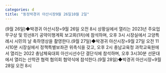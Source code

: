 ```yaml
---
categories: d
title: "동정박경귀 아산시장9월 26일10월 2일"
---
```

(9월 26일)◆박경귀 아산시장=9월 26일 오전 8시 상황실에서 열리는 2023년 주요업무구상 및 민선8기 공약이행계획 보고회(1차)에 참석하며, 오후 3시 시장실에서 고양특례시 시민의 날 축하영상을 촬영한다.(9월 27일)◆박경귀 아산시장=9월 27일 오전 11시10분 시장실에서 정책특별보좌관 위촉식을 갖고, 오후 2시 충남교육청 과학교육원에서 열리는 2022 충남체육대회 아산시선수단 결단식에 참석하며, 오후 3시30분 선문대에서 열리는 산학관 협력 협의회 협약식에 참석한다.(9월 28일)◆박경귀 아산시장=9월 28일 오전 8시